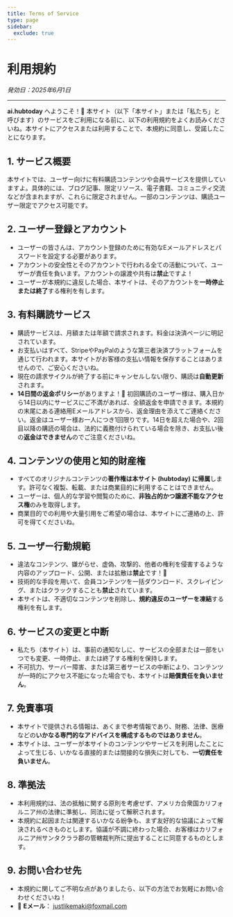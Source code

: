 ```yaml
---
title: Terms of Service
type: page
sidebar:
  exclude: true
---
```

# 利用規約

*発効日：2025年6月1日*

---

**ai.hubtoday** へようこそ！🥳 本サイト（以下「本サイト」または「私たち」と呼びます）のサービスをご利用になる前に、以下の利用規約をよくお読みくださいね。本サイトにアクセスまたは利用することで、本規約に同意し、受諾したことになります。

## 1. サービス概要
本サイトでは、ユーザー向けに有料購読コンテンツや会員サービスを提供していますよ。具体的には、ブログ記事、限定リソース、電子書籍、コミュニティ交流などが含まれますが、これらに限定されません。一部のコンテンツは、購読ユーザー限定でアクセス可能です。

## 2. ユーザー登録とアカウント
- ユーザーの皆さんは、アカウント登録のために有効なEメールアドレスとパスワードを設定する必要があります。
- アカウントの安全性とそのアカウントで行われる全ての活動について、ユーザーが責任を負います。アカウントの譲渡や共有は**禁止**ですよ！
- ユーザーが本規約に違反した場合、本サイトは、そのアカウントを**一時停止または終了**する権利を有します。

## 3. 有料購読サービス
- 購読サービスは、月額または年額で請求されます。料金は決済ページに明記されています。
- お支払いはすべて、StripeやPayPalのような第三者決済プラットフォームを通じて行われます。本サイトがお客様の支払い情報を保存することはありませんので、ご安心くださいね。
- 現在の請求サイクルが終了する前にキャンセルしない限り、購読は**自動更新**されます。
- **14日間の返金ポリシー**がありますよ！💸 初回購読のユーザー様は、購入日から14日以内にサービスにご不満があれば、全額返金を申請できます。本規約の末尾にある連絡用Eメールアドレスから、返金理由を添えてご連絡ください。返金はユーザー様お一人につき1回限りです。14日を超えた場合や、2回目以降の購読の場合は、法的に義務付けられている場合を除き、お支払い後の**返金はできません**のでご注意くださいね。

## 4. コンテンツの使用と知的財産権
- すべてのオリジナルコンテンツの**著作権は本サイト (hubtoday) に帰属**します。許可なく複製、転載、または商業目的に利用することはできません。
- ユーザーは、個人的な学習や閲覧のために、**非独占的かつ譲渡不能なアクセス権**のみを取得します。
- 商業目的での利用や大量引用をご希望の場合は、本サイトにご連絡の上、許可を得てくださいね。

## 5. ユーザー行動規範
- 違法なコンテンツ、嫌がらせ、虚偽、攻撃的、他者の権利を侵害するような内容のアップロード、公開、または拡散は**禁止**です！🚫
- 技術的な手段を用いて、会員コンテンツを一括ダウンロード、スクレイピング、またはクラックすることも**禁止**されています。
- 本サイトは、不適切なコンテンツを削除し、**規約違反のユーザーを凍結**する権利を有します。

## 6. サービスの変更と中断
- 私たち（本サイト）は、事前の通知なしに、サービスの全部または一部をいつでも変更、一時停止、または終了する権利を保持します。
- 不可抗力、サーバー障害、または第三者サービスの中断により、コンテンツが一時的にアクセス不能になった場合でも、本サイトは**賠償責任を負いません**。

## 7. 免責事項
- 本サイトで提供される情報は、あくまで参考情報であり、財務、法律、医療などの**いかなる専門的なアドバイスを構成するものではありません**。
- 本サイトは、ユーザーが本サイトのコンテンツやサービスを利用したことによって生じる、いかなる直接的または間接的な損失に対しても、**一切責任を負いません**。

## 8. 準拠法
- 本利用規約は、法の抵触に関する原則を考慮せず、アメリカ合衆国カリフォルニア州の法律に準拠し、同法に従って解釈されます。
- 本規約に起因または関連するいかなる紛争も、まず友好的な協議によって解決されるべきものとします。協議が不調に終わった場合、お客様はカリフォルニア州サンタクララ郡の管轄裁判所に提出することに同意するものとします。

## 9. お問い合わせ先
- 本規約に関してご不明な点がありましたら、以下の方法でお気軽にお問い合わせくださいね！
- 📧 **Eメール**： [justlikemaki@foxmail.com](mailto:justlikemaki@foxmail.com)